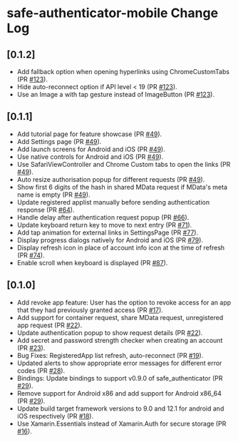 # safe-authenticator-mobile Change Log

## [0.1.2]
- Add fallback option when opening hyperlinks using ChromeCustomTabs (PR [#123](https://github.com/maidsafe/safe-authenticator-mobile/pull/123)).
- Hide auto-reconnect option if API level < 19 (PR [#123](https://github.com/maidsafe/safe-authenticator-mobile/pull/123)). 
- Use an Image a with tap gesture instead of ImageButton (PR [#123](https://github.com/maidsafe/safe-authenticator-mobile/pull/123)).

## [0.1.1]
- Add tutorial page for feature showcase (PR [#49](https://github.com/maidsafe/safe-authenticator-mobile/pull/49)).
- Add Settings page (PR [#49](https://github.com/maidsafe/safe-authenticator-mobile/pull/49)).
- Add launch screens for Android and iOS (PR [#49](https://github.com/maidsafe/safe-authenticator-mobile/pull/49)).
- Use native controls for Android and iOS (PR [#49](https://github.com/maidsafe/safe-authenticator-mobile/pull/49)).
- Use SafariViewController and Chrome Custom tabs to open the links (PR [#49](https://github.com/maidsafe/safe-authenticator-mobile/pull/49)).
- Auto resize authorisation popup for different requests (PR [#49](https://github.com/maidsafe/safe-authenticator-mobile/pull/49)).
- Show first 6 digits of the hash in shared MData request if MData's meta name is empty (PR [#49](https://github.com/maidsafe/safe-authenticator-mobile/pull/49)).
- Update registered applist manually before sending authentication response (PR [#64](https://github.com/maidsafe/safe-authenticator-mobile/pull/64)). 
- Handle delay after authentication request popup (PR [#66](https://github.com/maidsafe/safe-authenticator-mobile/pull/66)).
- Update keyboard return key to move to next entry (PR [#71](https://github.com/maidsafe/safe-authenticator-mobile/pull/71)).
- Add tap animation for external links in SettingsPage (PR [#77](https://github.com/maidsafe/safe-authenticator-mobile/pull/77)).
- Display progress dialogs natively for Android and iOS (PR [#79](https://github.com/maidsafe/safe-authenticator-mobile/pull/79)).
- Display refresh icon in place of account info icon at the time of refresh (PR [#74](https://github.com/maidsafe/safe-authenticator-mobile/pull/74)).
- Enable scroll when keyboard is displayed (PR [#87](https://github.com/maidsafe/safe-authenticator-mobile/pull/87)).

## [0.1.0]
- Add revoke app feature: User has the option to revoke access for an app that they had previously granted access (PR [#17](https://github.com/maidsafe/safe-authenticator-mobile/pull/17)).
- Add support for container request, share MData request, unregistered app request (PR [#22](https://github.com/maidsafe/safe-authenticator-mobile/pull/22)).
- Update authentication popup to show request details (PR [#22](https://github.com/maidsafe/safe-authenticator-mobile/pull/22)).
- Add secret and password strength checker when creating an account (PR [#23](https://github.com/maidsafe/safe-authenticator-mobile/pull/23)).
- Bug Fixes: RegisteredApp list refresh, auto-reconnect (PR [#19](https://github.com/maidsafe/safe-authenticator-mobile/pull/19)).
- Updated alerts to show appropriate error messages for different error codes (PR [#28](https://github.com/maidsafe/safe-authenticator-mobile/pull/28)).
- Bindings: Update bindings to support v0.9.0 of safe_authenticator (PR [#29](https://github.com/maidsafe/safe-authenticator-mobile/pull/29)).
- Remove support for Android x86 and add support for Android x86_64 (PR [#29](https://github.com/maidsafe/safe-authenticator-mobile/pull/29)).
- Update build target framework versions to 9.0 and 12.1 for android and iOS respectively (PR [#18](https://github.com/maidsafe/safe-authenticator-mobile/pull/18)).
- Use Xamarin.Essentials instead of Xamarin.Auth for secure storage (PR [#16](https://github.com/maidsafe/safe-authenticator-mobile/pull/16)).

